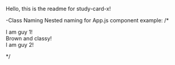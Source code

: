 Hello, this is the readme for study-card-x!

-Class Naming
Nested naming for App.js component example:
/*<div className='App__Container'>
    <div className='Container__Guy-1'>
    I am guy 1!
        <div className='Guy-1__Hat'>
        Brown and classy!
        </div>
    </div>
    <div className='Container__Guy-2'>
      I am guy 2!
    </div>
</div>*/
